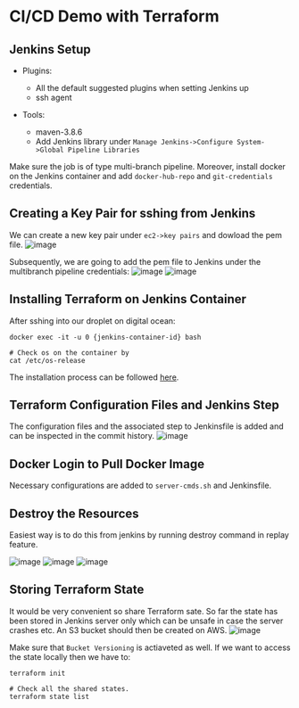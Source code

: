 # CI/CD Demo with Terraform

## Jenkins Setup

* Plugins:
  * All the default suggested plugins when setting Jenkins up
  * ssh agent

* Tools:
  * maven-3.8.6
  * Add Jenkins library under `Manage Jenkins->Configure System->Global Pipeline Libraries`

Make sure the job is of type multi-branch pipeline. Moreover, install docker on the Jenkins container and add `docker-hub-repo` and `git-credentials` credentials.

## Creating a Key Pair for sshing from Jenkins

We can create a new key pair under `ec2->key pairs` and dowload the pem file.
![image](https://github.com/ArshaShiri/DevOpsBootcampTerraformCICD/assets/18715119/6791cee0-c4f2-432c-8640-3edcf79a04c8)

Subsequently, we are going to add the pem file to Jenkins under the multibranch pipeline credentials:
![image](https://github.com/ArshaShiri/DevOpsBootcampTerraformCICD/assets/18715119/a0e877ec-031c-4a53-840d-3371dec1a2fb)
![image](https://github.com/ArshaShiri/DevOpsBootcampTerraformCICD/assets/18715119/4c81fd81-970c-4fc1-95f5-bfb3d7b7af97)

## Installing Terraform on Jenkins Container

After sshing into our droplet on digital ocean:

    docker exec -it -u 0 {jenkins-container-id} bash
    
    # Check os on the container by 
    cat /etc/os-release 
    
The installation process can be followed [here](https://developer.hashicorp.com/terraform/tutorials/aws-get-started/install-cli).


## Terraform Configuration Files and Jenkins Step

The configuration files and the associated step to Jenkinsfile is added and can be inspected in the commit history.
![image](https://github.com/ArshaShiri/DevOpsBootcampTerraformCICD/assets/18715119/9ed80660-9548-4b57-a15d-a9a85d7d6f95)

## Docker Login to Pull Docker Image

Necessary configurations are added to `server-cmds.sh` and Jenkinsfile.

## Destroy the Resources

Easiest way is to do this from jenkins by running destroy command in replay feature.

![image](https://github.com/ArshaShiri/DevOpsBootcampTerraformCICD/assets/18715119/b0d288b2-ab99-40c9-8f36-64117150aad1)
![image](https://github.com/ArshaShiri/DevOpsBootcampTerraformCICD/assets/18715119/ed0d8e31-4828-4ada-8f80-013a1a47c622)
![image](https://github.com/ArshaShiri/DevOpsBootcampTerraformCICD/assets/18715119/dc624617-c028-4dec-a195-0c20e58c3eab)

## Storing Terraform State

It would be very convenient so share Terraform sate. So far the state has been stored in Jenkins server only which can be unsafe in case the server crashes etc. An S3 bucket should then be created on AWS.
![image](https://github.com/ArshaShiri/DevOpsBootcampTerraformCICD/assets/18715119/0a66e060-d8cd-421b-865b-1d947cab8b30)

Make sure that `Bucket Versioning` is actiaveted as well.
If we want to access the state locally then we have to:

    terraform init
    
    # Check all the shared states.
    terraform state list
    
    
